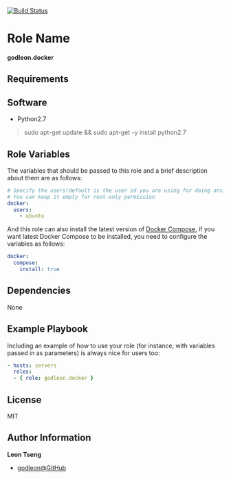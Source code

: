 [![Build Status](https://travis-ci.org/godleon/ansible-role-docker.svg?branch=master)](https://travis-ci.org/godleon/ansible-role-docker)


Role Name
=========

**godleon.docker**

Requirements
------------

## Software

- Python2.7
> sudo apt-get update && sudo apt-get -y install python2.7

Role Variables
--------------

The variables that should be passed to this role and a brief description about them are as follows:

```yaml
# Specify the users(default is the user id you are using for doing ansible provision) who can use docker commands without sudo
# You can keep it empty for root-only permission
docker:
  users:
    - ubuntu
```

And this role can also install the latest version of [Docker Compose](https://docs.docker.com/compose/overview/), if you want latest Docker Compose to be installed, you need to configure the variables as follows:

```yaml
docker:
  compose:
    install: true
```

Dependencies
------------

None

Example Playbook
----------------

Including an example of how to use your role (for instance, with variables passed in as parameters) is always nice for users too:

```yml
- hosts: servers
  roles:
  - { role: godleon.docker }
```

License
-------

MIT

Author Information
------------------

**Leon Tseng** 

-  [godleon@GitHub](https://github.com/godleon)
